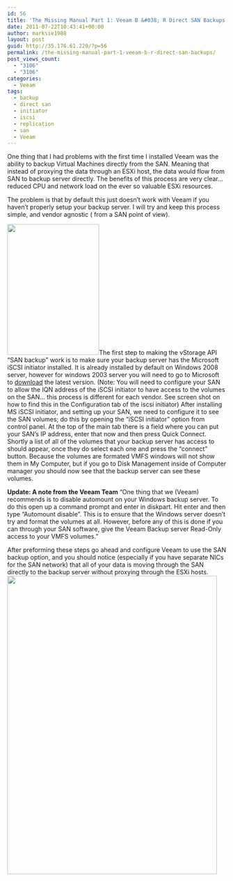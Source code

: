 ```yaml
---
id: 56
title: 'The Missing Manual Part 1: Veeam B &#038; R Direct SAN Backups'
date: 2011-07-22T10:43:41+00:00
author: marksie1988
layout: post
guid: http://35.176.61.220/?p=56
permalink: /the-missing-manual-part-1-veeam-b-r-direct-san-backups/
post_views_count:
  - "3106"
  - "3106"
categories:
  - Veeam
tags:
  - backup
  - direct san
  - initiator
  - iscsi
  - replication
  - san
  - Veeam
---
```

One thing that I had problems with the first time I installed Veeam was the ability to backup Virtual Machines directly from the SAN. Meaning that instead of proxying the data through an ESXi host, the data would flow from SAN to backup server directly. The benefits of this process are very clear… reduced CPU and network load on the ever so valuable ESXi resources.  
<!--more-->

The problem is that by default this just doesn’t work with Veeam if you haven’t properly setup your backup server. I will try and keep this process simple, and vendor agnostic ( from a SAN point of view).

[<img loading="lazy" class="alignnone size-full wp-image-57" title="iqn-211x300" src="http://35.176.61.220/wp-content/uploads/2011/07/iqn-211x300.jpg" alt="" width="211" height="300" />](http://35.176.61.220/wp-content/uploads/2011/07/iqn-211x300.jpg)The first step to making the vStorage API “SAN backup” work is to make sure your backup server has the Microsoft iSCSI initiator installed. It is already installed by default on Windows 2008 server, however for windows 2003 server you will need to go to Microsoft to [download](http://www.microsoft.com/downloads/details.aspx?familyid=12cb3c1a-15d6-4585-b385-befd1319f825&displaylang=en) the latest version. (Note: You will need to configure your SAN to allow the IQN address of the iSCSI initiator to have access to the volumes on the SAN… this process is different for each vendor. See screen shot on how to find this in the Configuration tab of the iscsi initiator) After installing MS iSCSI initiator, and setting up your SAN, we need to configure it to see the SAN volumes; do this by opening the “iSCSI initiator” option from control panel. At the top of the main tab there is a field where you can put your SAN’s IP address, enter that now and then press Quick Connect. Shortly a list of all of the volumes that your backup server has access to should appear, once they do select each one and press the “connect” button. Because the volumes are formated VMFS windows will not show them in My Computer, but if you go to Disk Management inside of Computer manager you should now see that the backup server can see these volumes.

**Update: A note from the Veeam Team** “One thing that we (Veeam) recommends is to disable automount on your Windows backup server. To do this open up a command prompt and enter in diskpart. Hit enter and then type “Automount disable”. This is to ensure that the Windows server doesn’t try and format the volumes at all. However, before any of this is done if you can through your SAN software, give the Veeam Backup server Read-Only access to your VMFS volumes.”

After preforming these steps go ahead and configure Veeam to use the SAN backup option, and you should notice (especially if you have separate NICs for the SAN network) that all of your data is moving through the SAN directly to the backup server without proxying through the ESXi hosts.[<img loading="lazy" class="alignnone size-full wp-image-58" title="initiator" src="http://35.176.61.220/wp-content/uploads/2011/07/initiator.jpg" alt="" width="482" height="685" />](http://35.176.61.220/wp-content/uploads/2011/07/initiator.jpg)
